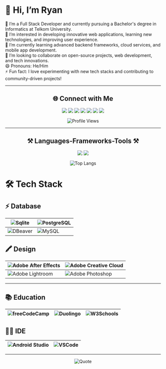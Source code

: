 # 👋 Hi, I’m Ryan

🔭 I’m a Full Stack Developer and currently pursuing a Bachelor's degree in Informatics at Telkom University.  
👀 I’m interested in developing innovative web applications, learning new technologies, and improving user experience.  
🌱 I’m currently learning advanced backend frameworks, cloud services, and mobile app development.  
💞️ I’m looking to collaborate on open-source projects, web development, and tech innovations.  
😄 Pronouns: He/Him  
⚡ Fun fact: I love experimenting with new tech stacks and contributing to community-driven projects!

---

<h2 align="center">🌐 Connect with Me</h2>

<div align="center">
  <a href="https://discord.gg/naufalazryan" target="_blank"><img src="https://img.shields.io/badge/Discord-7289DA?style=for-the-badge&logo=discord&logoColor=white" /></a>
  <a href="https://facebook.com/naufalazryan" target="_blank"><img src="https://img.shields.io/badge/Facebook-1877F2?style=for-the-badge&logo=facebook&logoColor=white" /></a>
  <a href="https://instagram.com/naufalazryan" target="_blank"><img src="https://img.shields.io/badge/Instagram-E4405F?style=for-the-badge&logo=instagram&logoColor=white" /></a>
  <a href="https://linkedin.com/in/naufalazryan" target="_blank"><img src="https://img.shields.io/badge/LinkedIn-0077B5?style=for-the-badge&logo=linkedin&logoColor=white" /></a>
  <a href="https://twitter.com/naufalazryan" target="_blank"><img src="https://img.shields.io/badge/Twitter-1DA1F2?style=for-the-badge&logo=twitter&logoColor=white" /></a>
  <a href="https://t.me/naufalazryan" target="_blank"><img src="https://img.shields.io/badge/Telegram-26A5E4?style=for-the-badge&logo=telegram&logoColor=white" /></a>
  <a href="https://youtube.com/@naufalazryan" target="_blank"><img src="https://img.shields.io/badge/YouTube-FF0000?style=for-the-badge&logo=youtube&logoColor=white" /></a>
  <br>
  
  ![Profile Views](https://komarev.com/ghpvc/?username=naufalazryan&label=Profile%20Views&color=0e75b6&style=for-the-badge)
</div>

---

<h2 align="center">⚒️ Languages-Frameworks-Tools ⚒️</h2>

<div align="center">
  <img src="https://skillicons.dev/icons?i=react,bootstrap,mui,html,css,vscode,github,figma,tailwind,git,golang" />
  <img src="https://skillicons.dev/icons?i=nodejs,python,javascript,typescript,express,firebase,java,nextjs,mysql" /><br>
</div>

<div align="center">

![Top Langs](https://github-readme-stats.vercel.app/api/top-langs/?username=naufalazryan&layout=compact)
    
</div>

# 🛠️ Tech Stack

## ⚡ Database
| ![Sqlite](https://img.shields.io/badge/Sqlite-003B57?style=for-the-badge&logo=sqlite&logoColor=white) | ![PostgreSQL](https://img.shields.io/badge/PostgreSQL-316192?style=for-the-badge&logo=postgresql&logoColor=white) |
|---|---|
| ![DBeaver](https://img.shields.io/badge/dbeaver-382923?style=for-the-badge&logo=dbeaver&logoColor=white) | ![MySQL](https://img.shields.io/badge/MySQL-005C84?style=for-the-badge&logo=mysql&logoColor=white) |

## 🖍 Design
| ![Adobe After Effects](https://img.shields.io/badge/Adobe%20after%20affects-CF96FD?style=for-the-badge&logo=Adobe%20after%20effects&logoColor=393665) | ![Adobe Creative Cloud](https://img.shields.io/badge/Adobe%20Creative%20Cloud-DA1F26?style=for-the-badge&logo=Adobe%20Creative%20Cloud&logoColor=white) |
|---|---|
| ![Adobe Lightroom](https://img.shields.io/badge/Adobe%20Lightroom-31A8FF?style=for-the-badge&logo=Adobe%20Lightroom&logoColor=white) | ![Adobe Photoshop](https://img.shields.io/badge/Adobe%20Photoshop-31A8FF?style=for-the-badge&logo=Adobe%20Photoshop&logoColor=black) |

---

## 📚 Education
| ![freeCodeCamp](https://img.shields.io/badge/freecodecamp-27273D?style=for-the-badge&logo=freecodecamp&logoColor=white) | ![Duolingo](https://img.shields.io/badge/Duolingo-58CC02?style=for-the-badge&logo=Duolingo&logoColor=white) | ![W3Schools](https://img.shields.io/badge/W3Schools-04AA6D?style=for-the-badge&logo=W3Schools&logoColor=white) |
|---|---|---|

## 👩‍💻 IDE
| ![Android Studio](https://img.shields.io/badge/Android_Studio-3DDC84?style=for-the-badge&logo=android-studio&logoColor=white) | ![VSCode](https://img.shields.io/badge/VSCode-0078D4?style=for-the-badge&logo=visual%20studio%20code&logoColor=white) |
|---|---|

---

<div align="center">

![Quote](https://quotes-github-readme.vercel.app/api?type=horizontal&theme=tokyonight)
    
</div>
